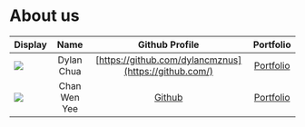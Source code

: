 # About us

Display |    Name    | Github Profile | Portfolio 
--------|:----------:|:--------------:|:---------:
![](https://via.placeholder.com/100.png?text=Photo) | Dylan Chua | [https://github.com/dylancmznus](https://github.com/) | [Portfolio](docs/team/johndoe.md)
![](https://via.placeholder.com/100.png?text=Photo) | Chan Wen Yee | [Github](https://github.com/chwenyee) | [Portfolio](chwenyee)

